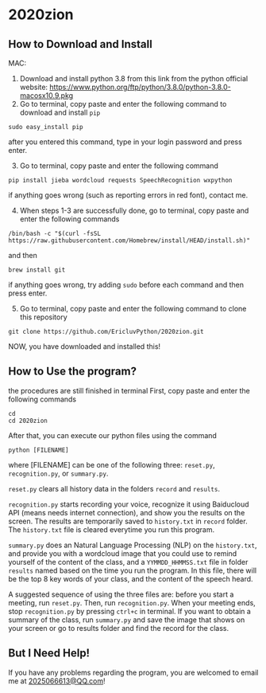 # 2020zion

## How to Download and Install
MAC:
1. Download and install python 3.8 from this link from the python official website: 
    https://www.python.org/ftp/python/3.8.0/python-3.8.0-macosx10.9.pkg
2. Go to terminal, copy paste and enter the following command to download and install ```pip```
```
sudo easy_install pip
```
after you entered this command, type in your login password and press enter.

3. Go to terminal, copy paste and enter the following command
```
pip install jieba wordcloud requests SpeechRecognition wxpython
```
if anything goes wrong (such as reporting errors in red font), contact me.

4. When steps 1-3 are successfully done, go to terminal, copy paste and enter the following commands
```
/bin/bash -c "$(curl -fsSL https://raw.githubusercontent.com/Homebrew/install/HEAD/install.sh)"
```
and then
```
brew install git
```
if anything goes wrong, try adding ```sudo``` before each command and then press enter.

5. Go to terminal, copy paste and enter the following command to clone this repository
```
git clone https://github.com/EricluvPython/2020zion.git
```

NOW, you have downloaded and installed this!

## How to Use the program?
the procedures are still finished in terminal
First, copy paste and enter the following commands
```
cd
cd 2020zion
```
After that, you can execute our python files using the command
```
python [FILENAME]
```
where [FILENAME] can be one of the following three: ```reset.py```, ```recognition.py```, or ```summary.py```.

```reset.py``` clears all history data in the folders ```record``` and ```results```.

```recognition.py``` starts recording your voice, recognize it using Baiducloud API (means needs internet connection), and show you the results on the screen. The results are temporarily saved to ```history.txt``` in ```record``` folder. The ```history.txt``` file is cleared everytime you run this program.

```summary.py``` does an Natural Language Processing (NLP) on the ```history.txt```, and provide you with a wordcloud image that you could use to remind yourself of the content of the class, and a ```YYMMDD_HHMMSS.txt``` file in folder ```results``` named based on the time you run the program. In this file, there will be the top 8 key words of your class, and the content of the speech heard.

A suggested sequence of using the three files are: before you start a meeting, run ```reset.py```. Then, run ```recognition.py```. When your meeting ends, stop ```recognition.py``` by pressing ```ctrl+c``` in terminal. If you want to obtain a summary of the class, run ```summary.py``` and save the image that shows on your screen or go to results folder and find the record for the class.

## But I Need Help!
If you have any problems regarding the program, you are welcomed to email me at 2025066613@QQ.com!

